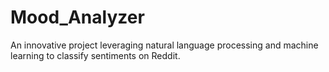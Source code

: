 # Mood_Analyzer
An innovative project leveraging natural language processing and machine learning to classify sentiments on Reddit. 
